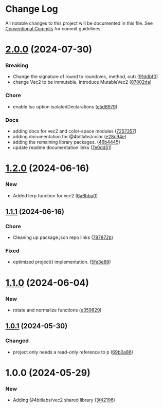 # Change Log

All notable changes to this project will be documented in this file.
See [Conventional Commits](https://conventionalcommits.org) for commit guidelines.

# [2.0.0](https://github.com/32bitkid/sci.js/compare/@4bitlabs/vec2@1.2.0...@4bitlabs/vec2@2.0.0) (2024-07-30)

### Breaking

- Change the signature of round to round(vec, method, out) ([91ddbf0](https://github.com/32bitkid/sci.js/commit/91ddbf0bd85ca1a31dcf050dc58df1824ee81023))
- change Vec2 to be immutable, introduce MutableVec2 ([87802da](https://github.com/32bitkid/sci.js/commit/87802da2355259564c1cc526eddbbaf1af338963))

### Chore

- enable tsc option isolatedDeclarations ([e5d8979](https://github.com/32bitkid/sci.js/commit/e5d8979a8ef84c9ea75cc2de75bdea0c7645760e))

### Docs

- adding docs for vec2 and color-space modules ([7257357](https://github.com/32bitkid/sci.js/commit/725735778032c1ac41275ce16a6ad3592b4e7a07))
- adding documentation for @4bitlabs/color ([e28c94e](https://github.com/32bitkid/sci.js/commit/e28c94ef3969ab8534d55f4510fc7603a0c3a8b1))
- adding the remaining library packages. ([46b4445](https://github.com/32bitkid/sci.js/commit/46b444506659e4837e535d01cc8dbda056d6b58b))
- update readme documentation links ([7e0dd51](https://github.com/32bitkid/sci.js/commit/7e0dd51f78faf9f216b69c604484d7ead20b8176))

# [1.2.0](https://github.com/32bitkid/sci.js/compare/@4bitlabs/vec2@1.1.1...@4bitlabs/vec2@1.2.0) (2024-06-16)

### New

- Added lerp function for vec2 ([6a6bba0](https://github.com/32bitkid/sci.js/commit/6a6bba0be163ded3f59255f14295d39f10824d8e))

## [1.1.1](https://github.com/32bitkid/sci.js/compare/@4bitlabs/vec2@1.1.0...@4bitlabs/vec2@1.1.1) (2024-06-16)

### Chore

- Cleaning up package.json repo links ([787872b](https://github.com/32bitkid/sci.js/commit/787872b5c232e9e14112ab3dfe09cde059987b75))

### Fixed

- optimized project() implementation. ([5fe3e89](https://github.com/32bitkid/sci.js/commit/5fe3e8953b1216a2cc4bcfa350972c33c9b26de6))

# [1.1.0](https://github.com/32bitkid/sci.js/compare/@4bitlabs/vec2@1.0.1...@4bitlabs/vec2@1.1.0) (2024-06-04)

### New

- rotate and normalize functions ([e359829](https://github.com/32bitkid/sci.js/commit/e35982904391b67e083aefd250ed17d789e4758a))

## [1.0.1](https://github.com/32bitkid/sci.js/compare/@4bitlabs/vec2@1.0.0...@4bitlabs/vec2@1.0.1) (2024-05-30)

### Changed

- project only needs a read-only reference to p ([69b0a86](https://github.com/32bitkid/sci.js/commit/69b0a869603dd77dadd99ba5609367afef06948a))

# 1.0.0 (2024-05-29)

### New

- Adding @4bitlabs/vec2 shared library ([3f42196](https://github.com/32bitkid/sci.js/commit/3f4219608c6023486c9f88c256cb70b8202c6110))
